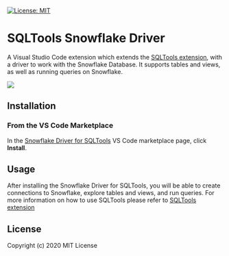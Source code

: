 [![License: MIT](https://img.shields.io/badge/License-MIT-yellow.svg)](https://opensource.org/licenses/MIT)

# SQLTools Snowflake Driver

A Visual Studio Code extension which extends the [SQLTools extension](https://marketplace.visualstudio.com/items?itemName=mtxr.sqltools), with a driver to work with the Snowflake Database. It supports tables and views, as well as running queries on Snowflake.

![](https://raw.githubusercontent.com/koszti/sqltools-snowflake-driver/master/resources/readme/preview-sqltools-snowflak-driver.gif)
## Installation

### From the VS Code Marketplace

In the [Snowflake Driver for SQLTools](https://marketplace.visualstudio.com/items?itemName=koszti.snowflake-driver-for-sqltools) VS Code marketplace page, click **Install**.

## Usage

After installing the Snowflake Driver for SQLTools, you will be able to create connections to Snowflake, explore tables and views, and run queries. For more information on how to use SQLTools please refer to [SQLTools extension](https://marketplace.visualstudio.com/items?itemName=mtxr.sqltools)

## License

Copyright (c) 2020 MIT License
